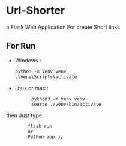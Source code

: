 # Url-Shorter
a Flask Web Application For  create Short links


## For Run

- Windows :

      python -m venv venv
      .\venv\Scripts\activate
      
      
- linux or mac :
  
            python3 -m venv venv
            source ./venv/bin/activate


then Just type:
            
            flask run
            or
            Python app.py
